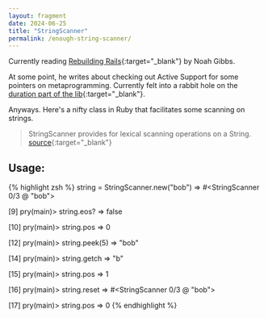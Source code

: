 ```yaml
---
layout: fragment
date: 2024-06-25
title: "StringScanner"
permalink: /enough-string-scanner/
---
```


Currently reading [Rebuilding Rails](https://rebuilding-rails.com/){:target="\_blank"} by Noah Gibbs.

At some point, he writes about checking out Active Support for some pointers on metaprogramming. Currently felt into a rabbit hole on the [duration part of the lib](https://github.com/rails/rails/tree/main/activesupport/lib/active_support/duration){:target="\_blank"}.

Anyways. Here's a nifty class in Ruby that facilitates some scanning on strings.

> StringScanner provides for lexical scanning operations on a String. [source](https://ruby-doc.org/3.3.3/exts/strscan/StringScanner.html){:target="\_blank"}

## Usage:

{% highlight zsh %}
  string = StringScanner.new("bob")
  => #<StringScanner 0/3 @ "bob">

  [9] pry(main)> string.eos?
  => false

  [10] pry(main)> string.pos
  => 0

  [12] pry(main)> string.peek(5)
  => "bob"

  [14] pry(main)> string.getch
  => "b"

  [15] pry(main)> string.pos
  => 1

  [16] pry(main)> string.reset
  => #<StringScanner 0/3 @ "bob">

  [17] pry(main)> string.pos
  => 0
{% endhighlight %}


